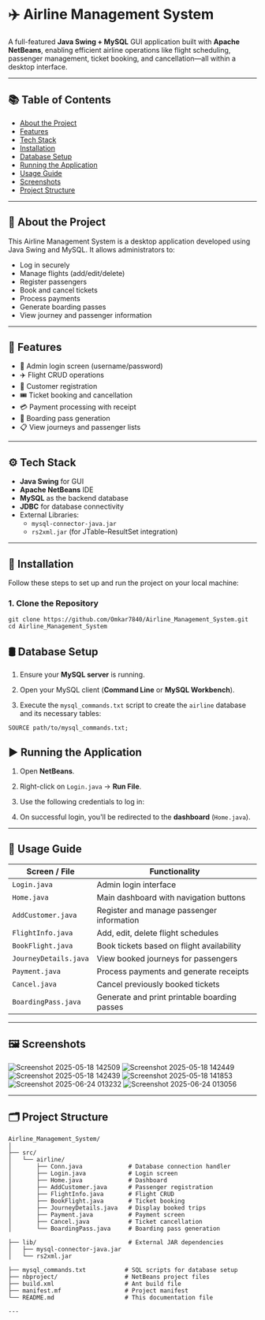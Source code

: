 # ✈️ Airline Management System

A full-featured **Java Swing + MySQL** GUI application built with **Apache NetBeans**, enabling efficient airline operations like flight scheduling, passenger management, ticket booking, and cancellation—all within a desktop interface.

---

## 📚 Table of Contents

- [About the Project](#about-the-project)  
- [Features](#features)  
- [Tech Stack](#tech-stack)  
- [Installation](#installation)  
- [Database Setup](#database-setup)  
- [Running the Application](#running-the-application)  
- [Usage Guide](#usage-guide)  
- [Screenshots](#screenshots) 
- [Project Structure](#project-structure)  
---

## 📝 About the Project

This Airline Management System is a desktop application developed using Java Swing and MySQL. It allows administrators to:
- Log in securely  
- Manage flights (add/edit/delete)  
- Register passengers  
- Book and cancel tickets  
- Process payments  
- Generate boarding passes  
- View journey and passenger information  

---

## 🚀 Features

- 🔐 Admin login screen (username/password)  
- ✈️ Flight CRUD operations  
- 👤 Customer registration  
- 🎟️ Ticket booking and cancellation  
- 💳 Payment processing with receipt  
- 🪪 Boarding pass generation  
- 📋 View journeys and passenger lists  

---

## ⚙️ Tech Stack

- **Java Swing** for GUI  
- **Apache NetBeans** IDE  
- **MySQL** as the backend database  
- **JDBC** for database connectivity  
- External Libraries:  
  - `mysql-connector-java.jar`  
  - `rs2xml.jar` (for JTable–ResultSet integration)  

---

## 💾 Installation

Follow these steps to set up and run the project on your local machine:

### 1. Clone the Repository


`git clone https://github.com/Omkar7840/Airline_Management_System.git
cd Airline_Management_System`

## 🛢️ Database Setup

1. Ensure your **MySQL server** is running.

2. Open your MySQL client (**Command Line** or **MySQL Workbench**).

3. Execute the `mysql_commands.txt` script to create the `airline` database and its necessary tables:


`SOURCE path/to/mysql_commands.txt;`


## ▶️ Running the Application

1. Open **NetBeans**.
2. Right-click on `Login.java` → **Run File**.
3. Use the following credentials to log in:


4. On successful login, you'll be redirected to the **dashboard** (`Home.java`).

---

## 🧪 Usage Guide

| Screen / File         | Functionality                                 |
|-----------------------|-----------------------------------------------|
| `Login.java`          | Admin login interface                         |
| `Home.java`           | Main dashboard with navigation buttons        |
| `AddCustomer.java`    | Register and manage passenger information     |
| `FlightInfo.java`     | Add, edit, delete flight schedules            |
| `BookFlight.java`     | Book tickets based on flight availability     |
| `JourneyDetails.java` | View booked journeys for passengers           |
| `Payment.java`        | Process payments and generate receipts        |
| `Cancel.java`         | Cancel previously booked tickets              |
| `BoardingPass.java`   | Generate and print printable boarding passes  |


---
## 🖼 Screenshots

![Screenshot 2025-05-18 142509](https://github.com/user-attachments/assets/b21709a0-3d25-4992-9be2-9ff36fb601c0)
![Screenshot 2025-05-18 142449](https://github.com/user-attachments/assets/533284cc-9902-4c06-b36c-080059c6c4a0)
![Screenshot 2025-05-18 142439](https://github.com/user-attachments/assets/291141eb-1065-4515-8052-79fe05e621db)
![Screenshot 2025-05-18 141853](https://github.com/user-attachments/assets/6c4cfbfa-ac32-42ec-a5b7-cbad7c39487f)
![Screenshot 2025-06-24 013232](https://github.com/user-attachments/assets/1f2e4edd-42dc-434b-b826-4b96a3a5790c)
![Screenshot 2025-06-24 013056](https://github.com/user-attachments/assets/84210b16-1787-418e-b05a-b5649432dca8)





---

## 🗂 Project Structure

```text
Airline_Management_System/
│
├── src/
│   └── airline/
│       ├── Conn.java             # Database connection handler  
│       ├── Login.java            # Login screen  
│       ├── Home.java             # Dashboard  
│       ├── AddCustomer.java      # Passenger registration  
│       ├── FlightInfo.java       # Flight CRUD  
│       ├── BookFlight.java       # Ticket booking  
│       ├── JourneyDetails.java   # Display booked trips  
│       ├── Payment.java          # Payment screen  
│       ├── Cancel.java           # Ticket cancellation  
│       └── BoardingPass.java     # Boarding pass generation  

├── lib/                          # External JAR dependencies  
│   ├── mysql-connector-java.jar  
│   └── rs2xml.jar  

├── mysql_commands.txt           # SQL scripts for database setup  
├── nbproject/                   # NetBeans project files  
├── build.xml                    # Ant build file  
├── manifest.mf                  # Project manifest  
└── README.md                    # This documentation file

---

